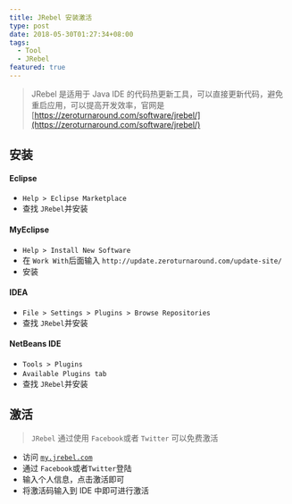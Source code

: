 ```yaml
---
title: JRebel 安装激活
type: post
date: 2018-05-30T01:27:34+08:00
tags:
  - Tool
  - JRebel
featured: true
---
```


> JRebel 是适用于 Java IDE 的代码热更新工具，可以直接更新代码，避免重启应用，可以提高开发效率，官网是 [https://zeroturnaround.com/software/jrebel/](https://zeroturnaround.com/software/jrebel/)

## 安装

#### Eclipse

- `Help > Eclipse Marketplace`
- 查找 `JRebel`并安装

#### MyEclipse

- `Help > Install New Software`
- 在 `Work With`后面输入 `http://update.zeroturnaround.com/update-site/`
- 安装

#### IDEA

- `File > Settings > Plugins > Browse Repositories`
- 查找 `JRebel`并安装

#### NetBeans IDE

- `Tools > Plugins`
- `Available Plugins tab`
- 查找 `JRebel`并安装

## 激活

> `JRebel` 通过使用 `Facebook`或者 `Twitter` 可以免费激活

- 访问 [`my.jrebel.com`](my.jrebel.com)
- 通过 `Facebook`或者`Twitter`登陆
- 输入个人信息，点击激活即可
- 将激活码输入到 IDE 中即可进行激活
